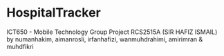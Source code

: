 # HospitalTracker
 ICT650 - Mobile Technology Group Project RCS2515A (SIR HAFIZ ISMAIL) by numanhakim, aimanrosli, irfanhafizi, wanmuhdrahimi, amirimran & muhdfikri
